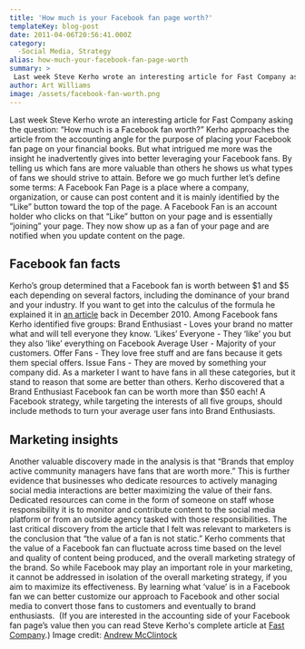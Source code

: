 ```yaml
---
title: 'How much is your Facebook fan page worth?'
templateKey: blog-post
date: 2011-04-06T20:56:41.000Z
category: 
  -Social Media, Strategy
alias: how-much-your-facebook-fan-page-worth
summary: > 
 Last week Steve Kerho wrote an interesting article for Fast Company asking the question: "How much is a Facebook fan worth?" Kerho approaches the article from the accounting angle for the purpose of placing your Facebook fan page on your financial books. But what intrigued me more was the insight he inadvertently gives into better leveraging your Facebook fans. By telling us which fans are more valuable than others he shows us what types of fans we should strive to attain.
author: Art Williams
image: /assets/facebook-fan-worth.png
---
```


Last week Steve Kerho wrote an interesting article for Fast Company asking the question: “How much is a Facebook fan worth?” Kerho approaches the article from the accounting angle for the purpose of placing your Facebook fan page on your financial books. But what intrigued me more was the insight he inadvertently gives into better leveraging your Facebook fans. By telling us which fans are more valuable than others he shows us what types of fans we should strive to attain. Before we go much further let’s define some terms: A Facebook Fan Page is a place where a company, organization, or cause can post content and it is mainly identified by the “Like” button toward the top of the page. A Facebook Fan is an account holder who clicks on that “Like” button on your page and is essentially “joining” your page. They now show up as a fan of your page and are notified when you update content on the page.

Facebook fan facts
------------------

Kerho’s group determined that a Facebook fan is worth between $1 and $5 each depending on several factors, including the dominance of your brand and your industry. If you want to get into the calculus of the formula he explained it in [an article](http://www.fastcompany.com/1709775/predicting-growth-your-social-network) back in December 2010. Among Facebook fans Kerho identified five groups: Brand Enthusiast - Loves your brand no matter what and will tell everyone they know. ‘Likes’ Everyone - They ‘like’ you but they also ‘like’ everything on Facebook Average User - Majority of your customers. Offer Fans - They love free stuff and are fans because it gets them special offers. Issue Fans - They are moved by something your company did. As a marketer I want to have fans in all these categories, but it stand to reason that some are better than others. Kerho discovered that a Brand Enthusiast Facebook fan can be worth more than $50 each! A Facebook strategy, while targeting the interests of all five groups, should include methods to turn your average user fans into Brand Enthusiasts.

Marketing insights
------------------

Another valuable discovery made in the analysis is that “Brands that employ active community managers have fans that are worth more.” This is further evidence that businesses who dedicate resources to actively managing social media interactions are better maximizing the value of their fans. Dedicated resources can come in the form of someone on staff whose responsibility it is to monitor and contribute content to the social media platform or from an outside agency tasked with those responsibilities. The last critical discovery from the article that I felt was relevant to marketers is the conclusion that “the value of a fan is not static.” Kerho comments that the value of a Facebook fan can fluctuate across time based on the level and quality of content being produced, and the overall marketing strategy of the brand. So while Facebook may play an important role in your marketing, it cannot be addressed in isolation of the overall marketing strategy, if you aim to maximize its effectiveness. By learning what ‘value’ is in a Facebook fan we can better customize our approach to Facebook and other social media to convert those fans to customers and eventually to brand enthusiasts.  (If you are interested in the accounting side of your Facebook fan page’s value then you can read Steve Kerho's complete article at [Fast Company](http://www.fastcompany.com/1743875/your-brand-has-thousands-facebook-fans-how-much-worth).) Image credit: [Andrew McClintock](http://www.andrewmcclintock.com/about)